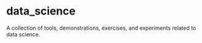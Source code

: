 # data_science
A collection of tools, demonstrations, exercises, and experiments related to data science.
